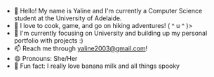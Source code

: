- 🧸 Hello! My name is Yaline and I'm currently a Computer Science student at the University of Adelaide.
- 🌸 I love to cook, game, and go on hiking adventures! \( ^ u ^ )>
- 🌱 I'm currently focusing on University and building up my personal portfolio with projects :)
- 📫 Reach me through yaline2003@gmail.com!
- 😄 Pronouns: She/Her
- 🌟 Fun fact: I really love banana milk and all things spooky




